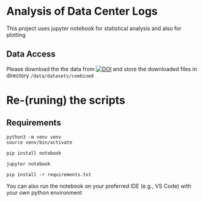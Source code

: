 # Analysis of Data Center Logs
This project uses jupyter notebook for statistical analysis and also for plotting

## Data Access

Please download the  the data from [![DOI](https://zenodo.org/badge/DOI/10.5281/zenodo.10069402.svg)](https://zenodo.org/doi/10.5281/zenodo.10069401)
 and store the downloaded files   in directory `/data/datasets/combined`
 
 <!-- [`the dataset directory`](./data/datasets/combined).  -->


# Re-(runing) the  scripts

## Requirements
```shell
python3 -m venv venv
source venv/bin/activate

pip install notebook

jupyter notebook

pip install -r requirements.txt
```

You can also run the notebook on your preferred IDE (e.g., VS Code)  with your own python environment

<!-- ## Installation -->
<!-- 
## Sample script run
jupyter dataset1_analyis.ipynb  -->

